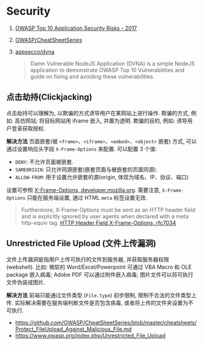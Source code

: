 # Security

1. [OWASP Top 10 Application Security Risks - 2017](https://www.owasp.org/index.php/Top_10-2017_Top_10)
2. [OWASP/CheatSheetSeries](https://github.com/OWASP/CheatSheetSeries)
3. [appsecco/dvna](https://github.com/appsecco/dvna)

    > Damn Vulnerable NodeJS Application (DVNA) is a simple NodeJS application to demonstrate OWASP Top 10 Vulnerabilities and guide on fixing and avoiding these vulnerabilities.

## 点击劫持(Clickjacking)

点击劫持可以理解为, 以欺骗的方式诱导用户在某网站上进行操作. 欺骗的方式, 例如: 高仿网站; 将目标网站用 iframe 嵌入, 并置为透明. 欺骗的目的, 例如: 诱导用户登录获取授权.

**解决方法** 页面嵌套(被 `<frame>`、`<iframe>`、`<embed>`、`<object>` 嵌套) 方式, 可以通过设置响应头字段 `X-Frame-Options` 来配置. 可以配置 3 个值:

* `DENY`: 不允许页面被嵌套.
* `SAMEORIGIN`: 只允许同源嵌套(嵌套页面与被嵌套的页面同源).
* `ALLOW-FROM`: 用于设置允许嵌套的源(origin, 体现为域名、IP、协议、端口)

设置可参照 [X-Frame-Options, developer.mozilla.org](https://developer.mozilla.org/en-US/docs/Web/HTTP/Headers/X-Frame-Options). 需要注意, `X-Frame-Options` 只能在服务端设置, 通过 HTML `meta` 标签设置无效.

> Furthermore, X-Frame-Options must be sent as an HTTP header field and is explicitly ignored by user agents when declared with a meta http-equiv tag. [HTTP Header Field X-Frame-Options, rfc7034](https://tools.ietf.org/html/rfc7034)

## Unrestricted File Upload (文件上传漏洞)

文件上传漏洞是指用户上传可执行的文件到服务器, 并获取服务器权限 (webshell). 比如: 微软的 Word/Excel/Powerpoint 可通过 VBA Macro 和 OLE package 嵌入病毒; Adobe PDF 可以通过附件嵌入病毒; 图片文件可以将可执行文件伪装成图片.

**解决方法** 前端只能通过文件类型 (`File.type`) 初步限制, 限制不合法的文件类型上传. 实际解决需要在服务端判断文件是否包含病毒, 或者将上传的文件夹设置为不可执行.

* <https://github.com/OWASP/CheatSheetSeries/blob/master/cheatsheets/Protect_FileUpload_Against_Malicious_File.md>
* <https://www.owasp.org/index.php/Unrestricted_File_Upload>
